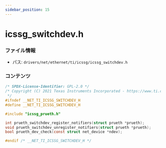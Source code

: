 ```yaml
---
sidebar_position: 15
---
```

# icssg_switchdev.h

### ファイル情報

- パス: `drivers/net/ethernet/ti/icssg/icssg_switchdev.h`

### コンテンツ

```h
/* SPDX-License-Identifier: GPL-2.0 */
/* Copyright (C) 2021 Texas Instruments Incorporated - https://www.ti.com/
 */
#ifndef __NET_TI_ICSSG_SWITCHDEV_H
#define __NET_TI_ICSSG_SWITCHDEV_H

#include "icssg_prueth.h"

int prueth_switchdev_register_notifiers(struct prueth *prueth);
void prueth_switchdev_unregister_notifiers(struct prueth *prueth);
bool prueth_dev_check(const struct net_device *ndev);

#endif /* __NET_TI_ICSSG_SWITCHDEV_H */

```
